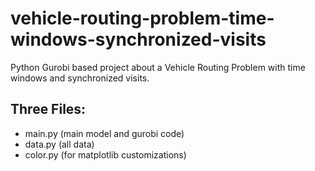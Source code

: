 # vehicle-routing-problem-time-windows-synchronized-visits
Python Gurobi based project about a Vehicle Routing Problem with time windows and synchronized visits.

## Three Files: 
- main.py (main model and gurobi code)
- data.py (all data)
- color.py (for matplotlib customizations)


